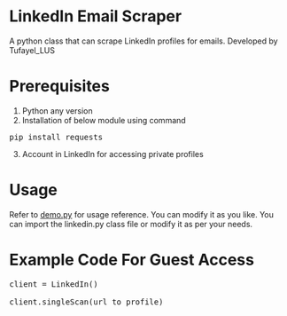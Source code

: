 # LinkedIn Email Scraper
A python class that can scrape LinkedIn profiles for emails. Developed by Tufayel_LUS

# Prerequisites
1. Python any version
2. Installation of below module using command
<pre>pip install requests</pre>
3. Account in LinkedIn for accessing private profiles

# Usage
Refer to <a href='https://github.com/TufayelLUS/LinkedIn-Email-Scraper/blob/master/demo.py'>demo.py</a> for usage reference. You can modify it as you like. You can import the linkedin.py class file or modify it as per your needs.

# Example Code For Guest Access
<pre>client = LinkedIn()<br>
client.singleScan(url_to_profile)</pre>
